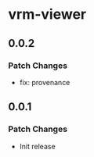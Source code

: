 # vrm-viewer

## 0.0.2

### Patch Changes

- fix: provenance

## 0.0.1

### Patch Changes

- Init release
